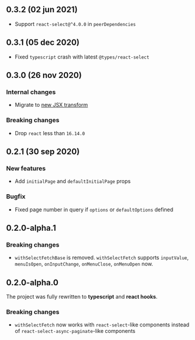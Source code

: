 ## 0.3.2 (02 jun 2021)

- Support `react-select@^4.0.0` in `peerDependencies`

## 0.3.1 (05 dec 2020)

- Fixed `typescript` crash with latest `@types/react-select`

## 0.3.0 (26 nov 2020)

### Internal changes

- Migrate to [new JSX transform](https://reactjs.org/blog/2020/09/22/introducing-the-new-jsx-transform.html)

### Breaking changes

- Drop `react` less than `16.14.0`

## 0.2.1 (30 sep 2020)

### New features

- Add `initialPage` and `defaultInitialPage` props

### Bugfix

- Fixed page number in query if `options` or `defaultOptions` defined

## 0.2.0-alpha.1

### Breaking changes

- `withSelectFetchBase` is removed. `withSelectFetch` supports `inputValue`, `menuIsOpen`, `onInputChange`, `onMenuClose`, `onMenuOpen` now.

## 0.2.0-alpha.0

The project was fully rewritten to **typescript** and **react hooks**.

### Breaking changes

- `withSelectFetch` now works with `react-select`-like components instead of `react-select-async-paginate`-like components
